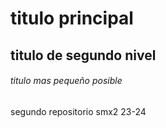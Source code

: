 # titulo principal

## titulo de segundo nivel

###### titulo mas pequeño posible

segundo repositorio smx2 23-24
